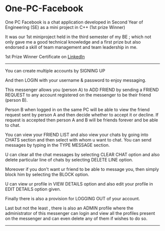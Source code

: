# One-PC-Facebook

One PC Facebook is a chat application developed in Second Year of Engineering (SE) as a mini project in C++ (1st prize Winner)


It was our 1st miniproject held in the third semester of my BE ; which not only gave me a good technical knowledge and a first prize but also endorsed a skill of team management and team leadership in me.

1st Prize Winner Certificate on <a href="https://www.linkedin.com/in/atharva-kulkarni-146279187/">LinkedIn</a> 
**********************************************************************************************************************************
 
You can create multiple accounts by SIGNING UP

And then LOGIN with your username & password to enjoy messaging.

This messenger allows you (person A) to ADD FRIEND  by sending a FRIEND REQUEST to any account registered on the messenger to be their friend (person B).

Person B when logged in on the same PC will be able to view the friend request sent by person A and then decide whether to accept it or decline. If request is accepted then person A and B will be friends forever and be able to chat.

You can view your FRIEND LIST and also view your chats by going into CHATS section and then select with whom u want to chat. You can send messages by typing in the TYPE MESSAGE section.

U can clear all the chat messages by selecting CLEAR CHAT option  and also delete particular line of chats by selecting DELETE LINE option.

Moreover if you don't want ur friend to be able to message you, then simply block him by selecting the BLOCK option.

U can view ur profile in VIEW DETAILS option and also edit your profile in EDIT DETAILS option given.

Finally there is also a provision for LOGGING OUT of your account.

Last but not the least , there is also an ADMIN profile where the administrator of this messenger can login and view all the profiles present on the messenger and can even delete any of them if wishes to do so.




********************************************************************************************************************************
